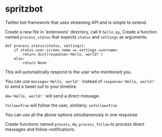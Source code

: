 spritzbot
=========

Twitter bot framework that uses streaming API and is simple to extend.

Create a new file in 'extensions' directory, call it ``hello.py``,
Create a function named ``process_status`` that expects ``status`` and
``settings`` as arguments.

```
def process_status(status, settings):
    if status.user.screen_name == settings.username:
        return dict(response='Hello, world!')
    else:
        return None
```

This will automatically respond to the user who mentioned you.

You can use ``message='Hello, world!'`` instead of
``response='Hello, world!'`` to send a tweet out to your timeline.

``dm='Hello, world!'`` will send a direct message.

``follow=True`` will follow the user, similarly: ``unfollow=True``

You can use all the above options simultaneously in one response.

Create functions named ``process_dm``, ``process_follow`` to process
direct messages and follow-notifications.
